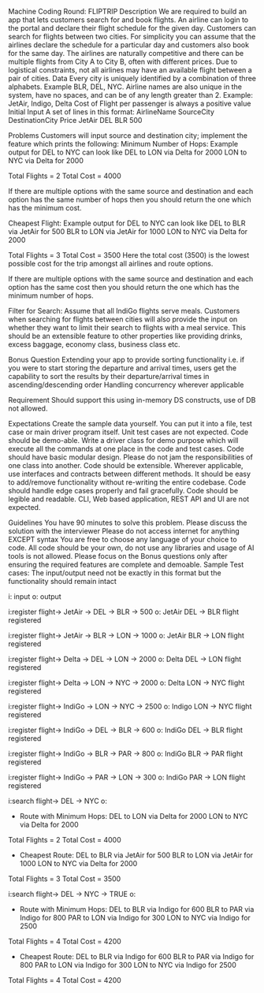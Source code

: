 Machine Coding Round: FLIPTRIP
Description
We are required to build an app that lets customers search for and book flights. An airline can login to the portal and declare their flight schedule for the given day. Customers can search for flights between two cities. For simplicity you can assume that the airlines declare the schedule for a particular day and customers also book for the same day.
﻿﻿﻿The airlines are naturally competitive and there can be multiple flights from City A to City B, often with different prices.
﻿﻿﻿Due to logistical constraints, not all airlines may have an available flight between a pair of cities.
Data
﻿﻿﻿Every city is uniquely identified by a combination of three alphabets. Example BLR, DEL, NYC.
﻿﻿﻿Airline names are also unique in the system, have no spaces, and can be of any length greater than 2. Example: JetAir, Indigo, Delta
﻿﻿﻿Cost of Flight per passenger is always a positive value
Initial Input
A set of lines in this format:
AirlineName   SourceCity   DestinationCity   Price 
JetAir               DEL                  BLR                   500

Problems
﻿﻿﻿Customers will input source and destination city; implement the feature which prints the following:
Minimum Number of Hops: Example output for DEL to NYC can look like
DEL to LON via Delta for 2000
LON to NYC via Delta for 2000 

Total Flights = 2
Total Cost = 4000
	
If there are multiple options with the same source and destination and each option has 
the same number of hops then you should return the one which has the minimum cost.

Cheapest Flight: Example output for DEL to NYC can look like
DEL to BLR via JetAir for 500
BLR to LON via JetAir for 1000
LON to NYC via Delta for 2000

Total Flights = 3
Total Cost = 3500
Here the total cost (3500) is the lowest possible cost for the trip amongst all airlines and route options.

If there are multiple options with the same source and destination and each option has the same cost then you should return the one which has the minimum number of hops.

Filter for Search: Assume that all IndiGo flights serve meals.
Customers when searching for flights between cities will also provide the input on whether they want to limit their search to flights with a meal service. This should be an extensible feature to other properties like providing drinks, excess baggage, economy class, business class etc.

Bonus Question
Extending your app to provide sorting functionality i.e. if you were to start storing the departure and arrival times, users get the capability to sort the results by their departure/arrival times in ascending/descending order
Handling concurrency wherever applicable

Requirement
Should support this using in-memory DS constructs, use of DB not allowed.

Expectations
Create the sample data yourself. You can put it into a file, test case or main driver program itself. Unit test cases are not expected.
﻿﻿﻿Code should be demo-able.
Write a driver class for demo purpose which will execute all the commands at one place in the code and test cases.
Code should have basic modular design. Please do not jam the responsibilities of one class into another.
﻿﻿﻿Code should be extensible. Wherever applicable, use interfaces and contracts between different methods. It should be easy to add/remove functionality without re-writing the entire codebase.
﻿﻿﻿Code should handle edge cases properly and fail gracefully.
﻿﻿﻿Code should be legible and readable.
﻿﻿﻿CLI, Web based application, REST API and Ul are not expected.

Guidelines
You have 90 minutes to solve this problem.
﻿﻿﻿Please discuss the solution with the interviewer
﻿﻿﻿Please do not access internet for anything EXCEPT syntax
You are free to choose any language of your choice to code.
﻿﻿﻿All code should be your own, do not use any libraries and usage of AI tools is not allowed.
﻿﻿﻿Please focus on the Bonus questions only after ensuring the required features are complete and demoable.
Sample Test cases:
The input/output need not be exactly in this format but the functionality should remain intact

i: input
o: output

i:register flight-> JetAir -> DEL -> BLR -> 500
o: JetAir DEL -> BLR flight registered

i:register flight-> JetAir -> BLR -> LON -> 1000
o: JetAir BLR -> LON flight registered

i:register flight-> Delta -> DEL -> LON -> 2000
o: Delta DEL -> LON flight registered

i:register flight-> Delta -> LON -> NYC -> 2000
o: Delta LON -> NYC flight registered

i:register flight-> IndiGo -> LON -> NYC -> 2500
o: Indigo LON -> NYC flight registered

i:register flight-> IndiGo -> DEL -> BLR -> 600
o: IndiGo DEL -> BLR flight registered

i:register flight-> IndiGo -> BLR -> PAR -> 800
o: IndiGo BLR -> PAR flight registered

i:register flight-> IndiGo -> PAR -> LON -> 300
o: IndiGo PAR -> LON flight registered


i:search flight-> DEL -> NYC 
o:
* Route with Minimum Hops:
DEL to LON via Delta for 2000
LON to NYC via Delta for 2000 

Total Flights = 2
Total Cost = 4000

* Cheapest Route:
DEL to BLR via JetAir for 500
BLR to LON via JetAir for 1000
LON to NYC via Delta for 2000

Total Flights = 3
Total Cost = 3500


i:search flight-> DEL -> NYC -> TRUE
o:
* Route with Minimum Hops:
DEL to BLR via Indigo for 600
BLR to PAR via Indigo for 800
PAR to LON via Indigo for 300
LON to NYC via Indigo for 2500

Total Flights = 4
Total Cost = 4200

* Cheapest Route:
DEL to BLR via Indigo for 600
BLR to PAR via Indigo for 800
PAR to LON via Indigo for 300
LON to NYC via Indigo for 2500

Total Flights = 4
Total Cost = 4200

